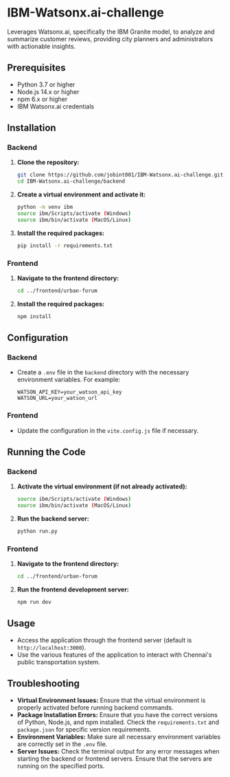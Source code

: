 # IBM-Watsonx.ai-challenge
Leverages Watsonx.ai, specifically the IBM Granite model, to analyze and summarize customer reviews, providing city planners and administrators with actionable insights.

## Prerequisites

- Python 3.7 or higher
- Node.js 14.x or higher
- npm 6.x or higher
- IBM Watsonx.ai credentials

## Installation

### Backend

1. **Clone the repository:**
    ```bash
    git clone https://github.com/jobint001/IBM-Watsonx.ai-challenge.git
    cd IBM-Watsonx.ai-challenge/backend
    ```

2. **Create a virtual environment and activate it:**
    ```bash
    python -m venv ibm
    source ibm/Scripts/activate (Windows)
    source ibm/bin/activate (MacOS/Linux)
    ```

3. **Install the required packages:**
    ```bash
    pip install -r requirements.txt
    ```

### Frontend

1. **Navigate to the frontend directory:**
    ```bash
    cd ../frontend/urban-forum
    ```

2. **Install the required packages:**
    ```bash
    npm install
    ```

## Configuration

### Backend

- Create a `.env` file in the `backend` directory with the necessary environment variables. For example:
    ```
    WATSON_API_KEY=your_watson_api_key
    WATSON_URL=your_watson_url
    ```

### Frontend

- Update the configuration in the `vite.config.js` file if necessary.

## Running the Code

### Backend

1. **Activate the virtual environment (if not already activated):**
    ```bash
    source ibm/Scripts/activate (Windows)
    source ibm/bin/activate (MacOS/Linux)
    ```

2. **Run the backend server:**
    ```bash
    python run.py
    ```

### Frontend

1. **Navigate to the frontend directory:**
    ```bash
    cd ../frontend/urban-forum
    ```

2. **Run the frontend development server:**
    ```bash
    npm run dev
    ```

## Usage

- Access the application through the frontend server (default is `http://localhost:3000`).
- Use the various features of the application to interact with Chennai's public transportation system.

## Troubleshooting

- **Virtual Environment Issues:** Ensure that the virtual environment is properly activated before running backend commands.
- **Package Installation Errors:** Ensure that you have the correct versions of Python, Node.js, and npm installed. Check the `requirements.txt` and `package.json` for specific version requirements.
- **Environment Variables:** Make sure all necessary environment variables are correctly set in the `.env` file.
- **Server Issues:** Check the terminal output for any error messages when starting the backend or frontend servers. Ensure that the servers are running on the specified ports.
